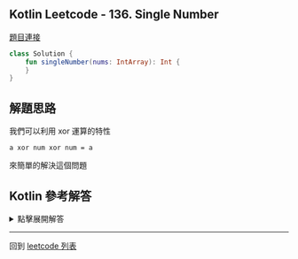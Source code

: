 ## Kotlin Leetcode - 136. Single Number

[題目連接](https://leetcode.com/problems/single-number/)


```kotlin
class Solution {
    fun singleNumber(nums: IntArray): Int {
    }
}
```

## 解題思路

我們可以利用 xor 運算的特性

```
a xor num xor num = a
```

來簡單的解決這個問題

## Kotlin 參考解答

<details>
  <summary markdown='span'>點擊展開解答</summary>

```kotlin
class Solution {
    fun singleNumber(nums: IntArray): Int {
        var answer = 0
        for(num in nums){
            answer = answer xor num
        }
        return answer
    }
}
```

還可以用 `reduce` 的邏輯

將答案縮減成一行

```kotlin
class Solution {
    fun singleNumber(nums: IntArray) = nums.reduce { ans, element -> ans xor element }
    
}
```

</details>

------

回到 [leetcode 列表](index.md)
